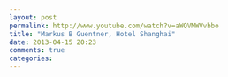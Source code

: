 ```yaml
---
layout: post
permalink: http://www.youtube.com/watch?v=aWQVMWVvbbo
title: "Markus B Guentner, Hotel Shanghai"
date: 2013-04-15 20:23
comments: true
categories: 
---
```

